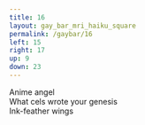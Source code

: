 ```yaml
---
title: 16
layout: gay_bar_mri_haiku_square
permalink: /gaybar/16
left: 15
right: 17
up: 9
down: 23
---
```

Anime angel  
What cels wrote your genesis  
Ink-feather wings
